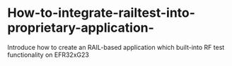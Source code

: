 # How-to-integrate-railtest-into-proprietary-application-
Introduce how to create an RAIL-based application which built-into RF test functionality on EFR32xG23 
